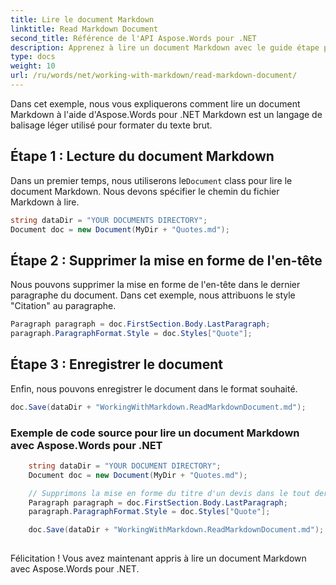 ```yaml
---
title: Lire le document Markdown
linktitle: Read Markdown Document
second_title: Référence de l'API Aspose.Words pour .NET
description: Apprenez à lire un document Markdown avec le guide étape par étape Aspose.Words pour .NET.
type: docs
weight: 10
url: /ru/words/net/working-with-markdown/read-markdown-document/
---
```


Dans cet exemple, nous vous expliquerons comment lire un document Markdown à l'aide d'Aspose.Words pour .NET Markdown est un langage de balisage léger utilisé pour formater du texte brut.

## Étape 1 : Lecture du document Markdown

 Dans un premier temps, nous utiliserons le`Document` class pour lire le document Markdown. Nous devons spécifier le chemin du fichier Markdown à lire.

```csharp
string dataDir = "YOUR DOCUMENTS DIRECTORY";
Document doc = new Document(MyDir + "Quotes.md");
```

## Étape 2 : Supprimer la mise en forme de l'en-tête

Nous pouvons supprimer la mise en forme de l'en-tête dans le dernier paragraphe du document. Dans cet exemple, nous attribuons le style "Citation" au paragraphe.

```csharp
Paragraph paragraph = doc.FirstSection.Body.LastParagraph;
paragraph.ParagraphFormat.Style = doc.Styles["Quote"];
```

## Étape 3 : Enregistrer le document

Enfin, nous pouvons enregistrer le document dans le format souhaité.

```csharp
doc.Save(dataDir + "WorkingWithMarkdown.ReadMarkdownDocument.md");
```

### Exemple de code source pour lire un document Markdown avec Aspose.Words pour .NET


```csharp
	string dataDir = "YOUR DOCUMENT DIRECTORY";
	Document doc = new Document(MyDir + "Quotes.md");

	// Supprimons la mise en forme du titre d'un devis dans le tout dernier paragraphe.
	Paragraph paragraph = doc.FirstSection.Body.LastParagraph;
	paragraph.ParagraphFormat.Style = doc.Styles["Quote"];

	doc.Save(dataDir + "WorkingWithMarkdown.ReadMarkdownDocument.md");
            
```

Félicitation ! Vous avez maintenant appris à lire un document Markdown avec Aspose.Words pour .NET.


